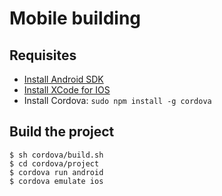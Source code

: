 # Mobile building

## Requisites
* [Install Android SDK](https://developer.android.com/sdk/installing/index.html?pkg=tools)
* [Install XCode for IOS](https://itunes.apple.com/en/app/xcode/id497799835?mt=12)
* Install Cordova: ``sudo npm install -g cordova``

## Build the project

    $ sh cordova/build.sh
    $ cd cordova/project
    $ cordova run android
    $ cordova emulate ios